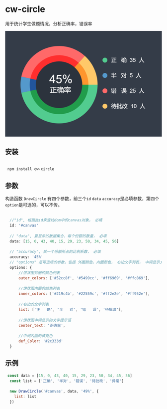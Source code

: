 # cw-circle



用于统计学生做题情况，分析正确率，错误率

![示例图](example.png '示例图')


安装
---

```

 npm install cw-circle

```

参数
---
构造函数 ``DrawCircle`` 有四个参数，前三个``id`` ``data``  ``accuracy``是必填参数，第四个``option``是可选的，可以不传。

```javascript

  //"id", 根据此id来查找dom中的canvas对象， 必填
  id: '#canvas'

  // "data", 要显示的数据集合，每个份额的数量， 必填
  data: [15, 0, 43, 40, 15, 29, 23, 50, 34, 45, 56]

  // "accuracy", 某一个份额所占的比例系数， 必填
  accuracy: '45%'
  // "options" 是可选填的参数，包括 外圈颜色，内圈颜色， 右边文字列表， 中间显示文字，内圆的填充色
  options: {
      //饼状图外圈的颜色列表
      outer_colors: ['#52cc8f', '#5499cc', '#ff6969', '#ffc869'],

      //饼状图内圈的颜色列表
      inner_colors: ['#219c4b', '#22559c', '#ff2e2e', '#ff952e'],

      //右边的文字列表
      list: ['正   确', '半   对', '错   误', '待批改'],

      //饼状图中间显示的文字提示语
      center_text: '正确率',

      //中间内圆的填充色
      def_Color: '#2c333d'
  }

```



示例
---

```javascript
 const data = [15, 0, 43, 40, 15, 29, 23, 50, 34, 45, 56]
  const list = ['正确', '半对', '错误', '待批改', '异常']
  
  new DrawCircle('#canvas', data, '49%', {
    list: list
  })
```
